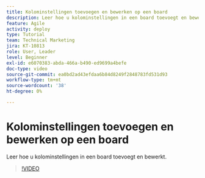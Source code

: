 ```yaml
---
title: Kolominstellingen toevoegen en bewerken op een board
description: Leer hoe u kolominstellingen in een board toevoegt en bewerkt.
feature: Agile
activity: deploy
type: Tutorial
team: Technical Marketing
jira: KT-10813
role: User, Leader
level: Beginner
exl-id: e6070383-abda-466a-b490-ed9699a4befe
doc-type: video
source-git-commit: ea0bd2ad43efdaa6b84d8249f2848783fd531d93
workflow-type: tm+mt
source-wordcount: '38'
ht-degree: 0%

---
```


# Kolominstellingen toevoegen en bewerken op een board

Leer hoe u kolominstellingen in een board toevoegt en bewerkt.

>[!VIDEO](https://video.tv.adobe.com/v/347332/?quality=12&learn=on)
